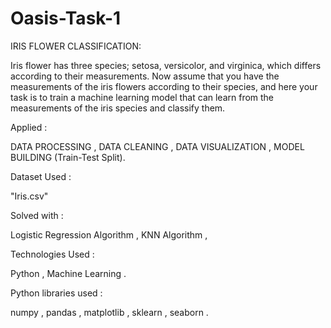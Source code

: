 # Oasis-Task-1
IRIS FLOWER CLASSIFICATION:

Iris flower has three species; setosa, versicolor, and virginica, which differs according to their measurements. Now assume that you have the measurements of the iris flowers according to their species, and here your task is to train a machine learning model that can learn from the measurements of the iris species and classify them.

Applied :

DATA PROCESSING ,
DATA CLEANING ,
DATA VISUALIZATION ,
MODEL BUILDING (Train-Test Split).

Dataset Used :

"Iris.csv"

Solved with :

Logistic Regression Algorithm ,
KNN Algorithm ,

Technologies Used :

Python , Machine Learning .

Python libraries used :

numpy ,
pandas ,
matplotlib ,
sklearn ,
seaborn .
